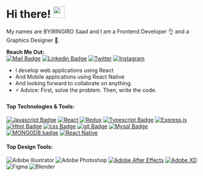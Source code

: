 # Hi there! <img src="https://raw.githubusercontent.com/MartinHeinz/MartinHeinz/master/wave.gif" width="30px">

My names are BYIRINGIRO Saad and I am a Frontend Developer 👌 and a Graphics Designer 💫.

**Reach Me Out:<br>**
[![Mail Badge](https://img.shields.io/badge/-Byiringiro_saad-c0392b?style=flat&labelColor=c0392b&logo=gmail&logoColor=white)](mailto:byiringirosaad@gmail.com) [![Linkedin Badge](https://img.shields.io/badge/-Byiringiro_saad-0e76a8?style=flat&labelColor=0e76a8&logo=linkedin&logoColor=white)](https://www.linkedin.com/in/byiringiro-saad-1212861ba) [![Twitter](https://img.shields.io/badge/Twitter-%231DA1F2.svg?style=for-the-badge&logo=Twitter&logoColor=white)](https://twitter.com/4Saad6) [![Instagram](https://img.shields.io/badge/Instagram-%23E4405F.svg?style=for-the-badge&logo=Instagram&logoColor=white)](https://www.instagram.com/saju_ui/)

- I develop web applications using React
- And Mobile applications using React Native
- And looking forward to collabrate on anything.
- ⚡ Advice: First, solve the problem. Then, write the code.

#### Top Technologies & Tools:

[![Javascript Badge](https://img.shields.io/badge/-Javascript-F0DB4F?style=for-the-badge&labelColor=black&logo=javascript&logoColor=F0DB4F)](#) [![React](https://img.shields.io/badge/react-%2320232a.svg?style=for-the-badge&logo=react&logoColor=%2361DAFB)](#) [![Redux](https://img.shields.io/badge/redux-%23593d88.svg?style=for-the-badge&logo=redux&logoColor=white)](#) [![Typescript Badge](https://img.shields.io/badge/-Typescript-007acc?style=for-the-badge&labelColor=black&logo=typescript&logoColor=007acc)](#) [![Express.js](https://img.shields.io/badge/express.js-%23404d59.svg?style=for-the-badge&logo=express&logoColor=%2361DAFB)](#) [![Html Badge](https://img.shields.io/badge/html%20-%23E34F26.svg?&style=for-the-badge&labelColor=black&logo=html5&logoColor=white)](#) [![css Badge](https://img.shields.io/badge/css%20-%231572B6.svg?&style=for-the-badge&labelColor=black&logo=css3&logoColor=white)](#) [![git Badge](https://img.shields.io/badge/git%20-%23F05032.svg?&style=for-the-badge&labelColor=black&logo=git&logoColor=white)](#) [![Mysql Badge](https://img.shields.io/badge/mysql-%2300f.svg?style=for-the-badge&logo=mysql&logoColor=white)](#) [![MONGODB badge](https://img.shields.io/badge/MongoDB-white?style=for-the-badge&logo=mongodb&logoColor=4EA94B)](#) [![React Native](https://img.shields.io/badge/react_native-%2320232a.svg?style=for-the-badge&logo=react&logoColor=%2361DAFB)](#) 

#### Top Design Tools:

![Adobe Illustrator](https://img.shields.io/badge/adobeillustrator-%23FF9A00.svg?style=for-the-badge&logo=adobeillustrator&logoColor=white) ![Adobe Photoshop](https://img.shields.io/badge/adobephotoshop-%2331A8FF.svg?style=for-the-badge&logo=adobephotoshop&logoColor=white) [![Adobe After Effects](https://img.shields.io/badge/Adobe%20After%20Effects-9999FF.svg?style=for-the-badge&logo=Adobe%20After%20Effects&logoColor=white)](#) [![Adobe XD](https://img.shields.io/badge/Adobe%20XD-470137?style=for-the-badge&logo=Adobe%20XD&logoColor=#FF61F6)](#) ![Figma](https://img.shields.io/badge/figma-%23F24E1E.svg?style=for-the-badge&logo=figma&logoColor=white) ![Blender](https://img.shields.io/badge/blender-%23F5792A.svg?style=for-the-badge&logo=blender&logoColor=white)
